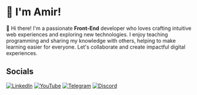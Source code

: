 
# 💫 I'm Amir!

👋 Hi there! I'm a passionate **Front-End** developer who loves crafting intuitive web experiences and exploring new technologies. I enjoy teaching programming and sharing my knowledge with others, helping to make learning easier for everyone.  Let's collaborate and create impactful digital experiences.

## Socials

[![LinkedIn](https://img.shields.io/badge/linkedin-%230077B5.svg?style=for-the-badge&logo=linkedin&logoColor=white)](http://www.linkedin.com/in/amirhosein-rafeie) 
[![YouTube](https://img.shields.io/badge/YouTube-%23FF0000.svg?style=for-the-badge&logo=YouTube&logoColor=white)](https://www.youtube.com/@jetino) 
[![Telegram](https://img.shields.io/badge/Telegram-2CA5E0?style=for-the-badge&logo=telegram&logoColor=white)](https://t.me/AmirhoseinRafeie) 
[![Discord](https://img.shields.io/badge/Discord-%235865F2.svg?style=for-the-badge&logo=discord&logoColor=white)](https://www.discordapp.com/users/940649898045485086)

